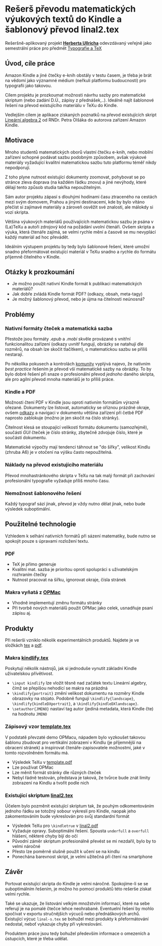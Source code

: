 # Rešerš převodu matematických výukových textů do Kindle a šablonový převod linal2.tex

Rešeršně-aplikovaný projekt [**Herberta Ullricha**](mailto:herbert.ullrich@yeti-studio.cz) odevzdávaný veřejně jako semestrální práce pro předmět [Typografie a TeX](http://petr.olsak.net/typotex.html)

## Úvod, cíle práce
Amazon Kindle a jiné čtečky e-knih obstály v testu časem, je třeba je brát na vědomí
jako významné médium (neřkuli platformu budoucnosti) pro typografii jako takovou.

Cílem projektu je prozkoumat možnosti návrhu sazby pro matematické skriptum (nebo zadání D.Ú., zápisy z přednášek,..).
Ideálně najít šablonové řešení na převod existujícího materiálu v TeXu do Kindle. 

Vedlejším cílem je aplikace získaných poznatků na převod existujících skript 
[Lineární algebra 2](http://petr.olsak.net/ftp/olsak/linal/linal2.pdf) od RNDr. Petra Olšáka do autorova zařízení Amazon Kindle.

## Motivace
Mnoho studentů matematických oborů vlastní čtečku e-knih, nebo mobilní zařízení schopné podávat sazbu podobným způsobem,
avšak výukové materiály vyžadující kvalitní matematickou sazbu tuto platformu téměř nikdy nepodporují.

Z toho plyne nutnost existující dokumenty zoomovat, pohybovat se po stránce zleva doprava (na každém řádku znovu) a jiné nevýhody, které dělají
tento způsob studia takřka nepoužitelným.

Sám autor projektu zápasí s dlouhými hodinami času ztraceného na cestách mezi svým domovem, Prahou a jinými destinacemi,
kde by bylo vítáno přečíst si zajímavé materiály a zároveň osvěžit své znalosti, ale málokdy si vozí skripta.

Většina výukových materiálů používajících matematickou sazbu je psána v (La)TeXu a autoři zdrojový kód na požádání uvolní čtenáři.
Ovšem skripta a výuka, která čtenáře zajímá, se velmi rychle mění a časově se mu nevyplácí každý materiál ad hoc převádět.

Ideálním výstupem projektu by tedy bylo šablonové řešení, které umožní snadno přeformátovat existující materiál v TeXu snadno a
 rychle do formátu příjemně čitelného v Kindle.
 
## Otázky k prozkoumání
- Je možno použít nativní Kindle formát k publikaci matematických materiálů?
- Jak dobře zvládá Kindle formát PDF? (odkazy, obsah, meta-tagy)
- Je možný šablonový převod, nebo je újma na čitelnosti neúnosná?

## Problémy
### Nativní formáty čteček a matematická sazba
Přestože jsou formáty *.epub* a *.mobi* skvěle provázané s vnitřní funkcionalitou zařízení (odkazy uvnitř fungují, obrázky se natahují dle rozměrů, na obsah lze skočit tlačítkem),
o matematickou sazbu se příliš nestarají.

Po několika pokusech a kontrolách [komunity](https://forums.createspace.com/en/community/message/164683) vyplývá najevo, že
nativním *best practice* řešením je převod vší matematické sazby na obrázky. To by bylo dobré řešení při snaze o profesionální převod
*jednoho* daného skripta, ale pro agilní převod mnoha materiálů je to příliš práce.

### Kindle a PDF
Možnosti čtení PDF v Kindle jsou oproti nativním formátům výrazně ořezané. Dokumenty lze listovat, automaticky se oříznou prázdné okraje,
ovšem [odkazy](https://www.mobileread.com/forums/showthread.php?t=122219) a navigaci v dokumentu většina zařízení při četbě PDF naprosto zablokuje (možno je jen skočit na číslo stránky).

Čitelnost klesá se stoupající velikostí formátu dokumentu (samozřejmě), součástí *GUI* čteček je číslo stránky, zbytečně zdvojuje
číslo, které je součástí dokumentu.

Matematické výpočty mají tendenci táhnout se "do šířky", velikost Kindlu (zhruba A6) je v otočení na výšku často nepoužitelná.

### Náklady na převod existujícího materiálu
Převod mnohastránkového skripta v TeXu na tak malý formát při zachování profesionální typografie vyžaduje příliš mnoho času.

### Nemožnost šablonového řešení
Každý typograf sází jinak, převod je vždy nutno dělat jinak, nebo bude výsledek suboptimální.
## Použitelné technologie
Vzhledem k selhání nativních formátů při sázení matematiky, bude nutno se spokojit pouze s úpravami rozložení textu.
### PDF
- TeX je přímo generuje
- Kvalitní mat. sazba je prioritou oproti spolupráci s uživatelským rozhraním čtečky
- Nutnost pracovat na šířku, ignorovat okraje, čísla stránek
### Makra vyňatá z [OPMac](http://petr.olsak.net/opmac.html)
- Vhodně implementují změnu formátu stránky
- Při tvorbě nových materiálů použit OPMac jako celek, usnadňuje psaní zápisu aj.

## Produkty
Při rešerši vzniklo několik experimentálních produktů. Najdete je ve složkách [tex](tex) a 
[pdf](pdf).
### Makra [kindlify.tex](tex/kindlify.tex)
Poskytují několik nástrojů, jak si jednoduše vynutit základní Kindle uživatelskou přívětivost.
- `\input kindlify` lze vložit těsně nad začátek textu Lineární algebry, čímž se přepíšou nehodící se makra na prázdná
- `\kindlify{portrait}` změní velikost dokumentu na rozměry Kindle obrazovky na stojato. Podobně fungují `\kindlify{landscape}`, `\kindlify{kindleDXportrait}`, a `\kindlify{kindleDXlandscape}`.
- `\setauthor{JMENO}` nastaví tag autor (jediná metadata, která Kindle čte) na hodnotu `JMENO`

### Zápisový vzor [template.tex](tex/template.tex)
V podstatě převzaté demo OPMacu, nápadem bylo vyzkoušet takovou šablonu zbudovat pro vertikální zobrazení v Kindlu 
(je příjemnější na obracení stránek) a inspirovat čtenáře-zapisovatele možnostmi, jaké v tomto rozvolněném formátu má.

- Výsledek TeXu v [template.pdf](tex/template.pdf)
- Lze používat OPMac
- Lze měnit formát stránky dle různých čteček
- Nebyl řádně testován, představa je taková, že tvůrce bude znát limity zobrazení na Kindlu a tvořit podle nich

### Existující skriptum [linal2.tex](tex/linal2.tex)
Účelem bylo pozměnit existující skriptum tak, že pouhým odkomentováním jednoho řádku se totožný sobour vykreslí pro Kindle, 
naopak jeho zakomentováním bude vykreslován pro svůj standardní formát
- Výsledek TeXu pro `\kindletrue` v [linal2.pdf](tex/linal2.pdf)
- Vyžaduje opravy. Suboptimální řešení. Spousta `underfull` a `overfull` hlášení, některé chyby bijí do očí
- Původní záměr skriptum profesionálně převést se mi nezdařil, bylo by to velmi náročné
- Přesto lze poměrně slušně použít k učení se na kindlu 
- Ponechána barevnost skript, je velmi užitečná při čtení na smartphone

## Závěr
Portovat existující skripta do Kindle je velmi náročné. Spokojíme-li se se suboptimálním řešením, je možno ho pomocí produktů této rešerše získat velmi rychle.

Také se ukazuje, že listování velkým množstvím informací, které na sebe referují
je na pomalé čtečce lehce neohrabané. Eventuelní řešení by mohlo spočívat v exportu stručnějších výcuců nebo přednáškových archů.
Existující výcuc `linal-s.tex` se bohužel mezi produkty k přeformátování nedostal, neboť vykazuje chyby při vykreslování.

Produktem práce jsou tedy bohužel především informace o omezeních a ústupcích, které je třeba udělat.